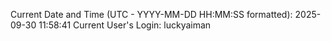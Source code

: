 Current Date and Time (UTC - YYYY-MM-DD HH:MM:SS formatted): 2025-09-30 11:58:41
Current User's Login: luckyaiman
